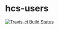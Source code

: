 # hcs-users

[![Travis-ci Build Status](https://travis-ci.org/psin32/hcs-users.svg?branch=master)](https://travis-ci.org/psin32/hcs-users)